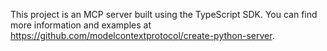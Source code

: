 <!-- Use this file to provide workspace-specific custom instructions to Copilot. For more details, visit https://code.visualstudio.com/docs/copilot/copilot-customization#_use-a-githubcopilotinstructionsmd-file -->

This project is an MCP server built using the TypeScript SDK. You can find more information and examples at https://github.com/modelcontextprotocol/create-python-server.